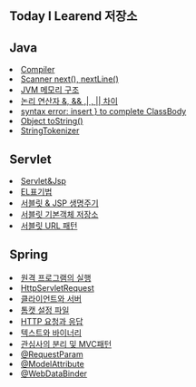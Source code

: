 ## Today I Learend 저장소

## Java
<li>
  <a href="https://odon2.tistory.com/2?category=555615">Compiler</a>
</li>
<li>
  <a href="https://odon2.tistory.com/3?category=555615">Scanner next(), nextLine()</a>
</li>
<li>
  <a href="https://odon2.tistory.com/4?category=555615">JVM 메모리 구조</a>
</li>
<li>
  <a href="https://odon2.tistory.com/6?category=555615">논리 연산자 &, && ,| , || 차이</a>
</li>
<li>
  <a href="https://odon2.tistory.com/7?category=555615">syntax error: insert } to complete ClassBody</a>
</li>
<li>
  <a href="https://odon2.tistory.com/8?category=555615">Object toString()</a>
</li>
<li>
  <a href="https://odon2.tistory.com/23?category=555615">StringTokenizer</a>
</li>

## Servlet
<li>
  <a href="https://github.com/odong2/TIL/blob/main/Servlet%20%26%20Jsp/Servlet%26jsp.md">Servlet&Jsp</a>
</li>
<li>
  <a href="https://odon2.tistory.com/20?category=578707">EL표기법</a>
</li>
<li>
  <a href="https://odon2.tistory.com/24?category=578707">서블릿 & JSP 생명주기</a>
</li>
<li>
  <a href="https://odon2.tistory.com/25?category=578707">서블릿 기본객체 저장소</a>
</li>
<li>
  <a href="https://odon2.tistory.com/26?category=578707">서블릿 URL 패턴</a>
</li>

## Spring
  <li>
  <a href="https://odon2.tistory.com/15?category=578706">
  원격 프로그램의 실행<a/>
  </li>
  <li>
  <a href="https://odon2.tistory.com/16?category=578706">HttpServletRequest</a>
  </li>
  <li>
   <a href="https://odon2.tistory.com/17?category=578706">
   클라이언트와 서버
    </a>
  </li>
   <li>
   <a href="https://odon2.tistory.com/18?category=578706">톰캣 설정 파일</a>
  </li>
   <li>
   <a href="https://odon2.tistory.com/19?category=578706">HTTP 요청과 응답</a>
  </li>
     <li>
   <a href="https://odon2.tistory.com/21?category=578706">텍스트와 바이너리</a>
  </li>
   <li>
   <a href="https://odon2.tistory.com/22?category=578706">관심사의 분리 및 MVC패턴</a>
  </li>
   <li>
   <a href="https://odon2.tistory.com/27?category=578706">@RequestParam</a>
  </li>
   <li>
   <a href="https://odon2.tistory.com/28?category=578706">@ModelAttribute</a>
  </li>
   <li>
   <a href="https://odon2.tistory.com/29?category=578706">@WebDataBinder</a>
  </li>

